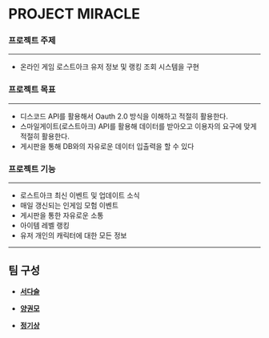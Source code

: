 <h1>PROJECT MIRACLE</h1>


<h3>프로젝트 주제</h3>
<hr>

+ 온라인 게임 로스트아크 유저 정보 및 랭킹 조회 시스템을 구현


<h3>프로젝트 목표</h3>
<hr>

+ 디스코드 API를 활용해서 Oauth 2.0 방식을 이해하고 적절히 활용한다.
+ 스마일게이트(로스트아크) API를 활용해 데이터를 받아오고 이용자의 요구에 맞게 적절히 활용한다.
+ 게시판을 통해 DB와의 자유로운 데이터 입출력을 할 수 있다


<h3>프로젝트 기능</h3>
<hr>

+ 로스트아크 최신 이벤트 및 업데이트 소식
+ 매일 갱신되는 인게임 모험 이벤트
+ 게시판을 통한 자유로운 소통
+ 아이템 레벨 랭킹
+ 유저 개인의 캐릭터에 대한 모든 정보

<hr>

<h2>팀 구성</h2>

+ **[서다슬](https://github.com/tjektmf)**

  
+ **[양권모](https://github.com/PigKidney)**

  
+ **[정기상](https://github.com/jks1363)**
